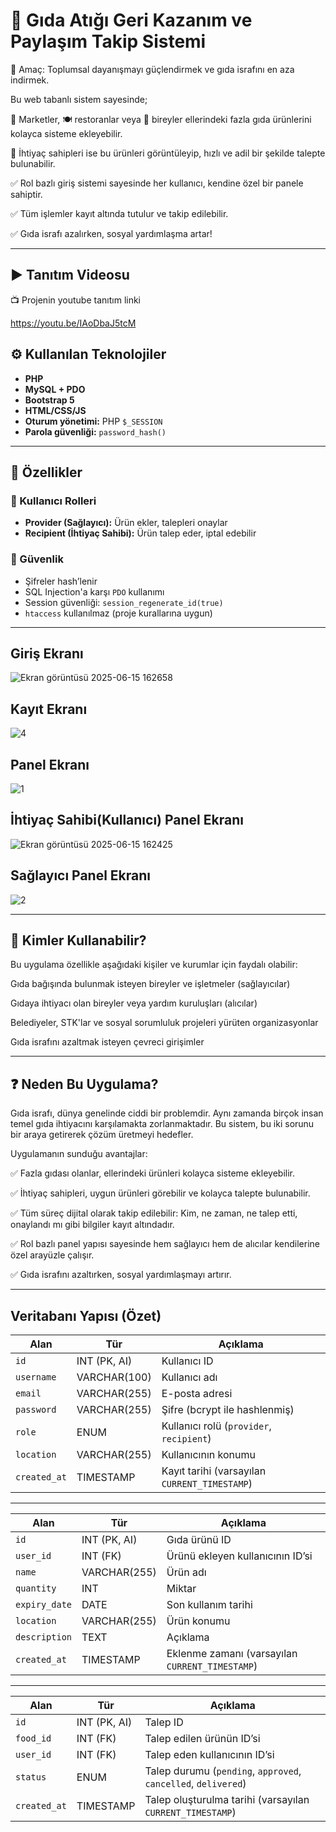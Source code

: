 # 🥫 Gıda Atığı Geri Kazanım ve Paylaşım Takip Sistemi


🎯 Amaç: Toplumsal dayanışmayı güçlendirmek ve gıda israfını en aza indirmek.

Bu web tabanlı sistem sayesinde;

🏪 Marketler, 🍽️ restoranlar veya 👤 bireyler ellerindeki fazla gıda ürünlerini kolayca sisteme ekleyebilir.

🤝 İhtiyaç sahipleri ise bu ürünleri görüntüleyip, hızlı ve adil bir şekilde talepte bulunabilir.

✅ Rol bazlı giriş sistemi sayesinde her kullanıcı, kendine özel bir panele sahiptir.

✅ Tüm işlemler kayıt altında tutulur ve takip edilebilir.

✅ Gıda israfı azalırken, sosyal yardımlaşma artar!



---

## ▶️ Tanıtım Videosu

📺 Projenin youtube tanıtım linki

https://youtu.be/IAoDbaJ5tcM

## ⚙️ Kullanılan Teknolojiler

- **PHP** 
- **MySQL + PDO**
- **Bootstrap 5**
- **HTML/CSS/JS**
- **Oturum yönetimi:** PHP `$_SESSION`
- **Parola güvenliği:** `password_hash()`

---

## 🧩 Özellikler

### 👥 Kullanıcı Rolleri

- **Provider (Sağlayıcı):** Ürün ekler, talepleri onaylar
- **Recipient (İhtiyaç Sahibi):** Ürün talep eder, iptal edebilir

### 🔐 Güvenlik

- Şifreler hash’lenir
- SQL Injection'a karşı `PDO` kullanımı
- Session güvenliği: `session_regenerate_id(true)`
- `htaccess` kullanılmaz (proje kurallarına uygun)

---

## Giriş Ekranı

![Ekran görüntüsü 2025-06-15 162658](https://github.com/user-attachments/assets/71a1b12a-c70e-4eaa-bcc0-3820aaf53725)

## Kayıt Ekranı

![4](https://github.com/user-attachments/assets/4d357dc4-d724-4d9b-9c2f-b1fcfcc2e148)

## Panel Ekranı

![1](https://github.com/user-attachments/assets/feb5457a-cf81-491d-ac6c-f0fb2340e87c)


## İhtiyaç Sahibi(Kullanıcı) Panel Ekranı

![Ekran görüntüsü 2025-06-15 162425](https://github.com/user-attachments/assets/f82966a3-4e31-4662-babf-f404a297bcd3)


## Sağlayıcı Panel Ekranı

![2](https://github.com/user-attachments/assets/1521fc1c-e777-4e1e-bc7a-58d1bc09b01e)

---

## 👥 Kimler Kullanabilir?

Bu uygulama özellikle aşağıdaki kişiler ve kurumlar için faydalı olabilir:

Gıda bağışında bulunmak isteyen bireyler ve işletmeler (sağlayıcılar)

Gıdaya ihtiyacı olan bireyler veya yardım kuruluşları (alıcılar)

Belediyeler, STK'lar ve sosyal sorumluluk projeleri yürüten organizasyonlar

Gıda israfını azaltmak isteyen çevreci girişimler

---

## ❓ Neden Bu Uygulama?

Gıda israfı, dünya genelinde ciddi bir problemdir. Aynı zamanda birçok insan temel gıda ihtiyacını karşılamakta zorlanmaktadır. Bu sistem, bu iki sorunu bir araya getirerek çözüm üretmeyi hedefler.

Uygulamanın sunduğu avantajlar:

✅ Fazla gıdası olanlar, ellerindeki ürünleri kolayca sisteme ekleyebilir.

✅ İhtiyaç sahipleri, uygun ürünleri görebilir ve kolayca talepte bulunabilir.

✅ Tüm süreç dijital olarak takip edilebilir: Kim, ne zaman, ne talep etti, onaylandı mı gibi bilgiler kayıt altındadır.

✅ Rol bazlı panel yapısı sayesinde hem sağlayıcı hem de alıcılar kendilerine özel arayüzle çalışır.

✅ Gıda israfını azaltırken, sosyal yardımlaşmayı artırır.

---

## Veritabanı Yapısı (Özet)

| Alan         | Tür          | Açıklama                                      |
| ------------ | ------------ | --------------------------------------------- |
| `id`         | INT (PK, AI) | Kullanıcı ID                                  |
| `username`   | VARCHAR(100) | Kullanıcı adı                                 |
| `email`      | VARCHAR(255) | E-posta adresi                                |
| `password`   | VARCHAR(255) | Şifre (bcrypt ile hashlenmiş)                 |
| `role`       | ENUM         | Kullanıcı rolü (`provider`, `recipient`)      |
| `location`   | VARCHAR(255) | Kullanıcının konumu                           |
| `created_at` | TIMESTAMP    | Kayıt tarihi (varsayılan `CURRENT_TIMESTAMP`) |


---


| Alan          | Tür          | Açıklama                                        |
| ------------- | ------------ | ----------------------------------------------- |
| `id`          | INT (PK, AI) | Gıda ürünü ID                                   |
| `user_id`     | INT (FK)     | Ürünü ekleyen kullanıcının ID’si                |
| `name`        | VARCHAR(255) | Ürün adı                                        |
| `quantity`    | INT          | Miktar                                          |
| `expiry_date` | DATE         | Son kullanım tarihi                             |
| `location`    | VARCHAR(255) | Ürün konumu                                     |
| `description` | TEXT         | Açıklama                                        |
| `created_at`  | TIMESTAMP    | Eklenme zamanı (varsayılan `CURRENT_TIMESTAMP`) |


---


| Alan         | Tür          | Açıklama                                                       |
| ------------ | ------------ | -------------------------------------------------------------- |
| `id`         | INT (PK, AI) | Talep ID                                                       |
| `food_id`    | INT (FK)     | Talep edilen ürünün ID’si                                      |
| `user_id`    | INT (FK)     | Talep eden kullanıcının ID’si                                  |
| `status`     | ENUM         | Talep durumu (`pending`, `approved`, `cancelled`, `delivered`) |
| `created_at` | TIMESTAMP    | Talep oluşturulma tarihi (varsayılan `CURRENT_TIMESTAMP`)      |
